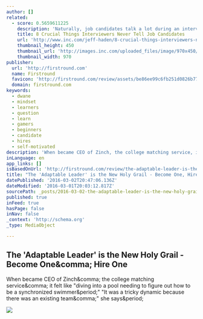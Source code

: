 ```yaml
---
author: []
related:
  - score: 0.5659611225
    description: 'Naturally, job candidates talk a lot during an interview. So does the interviewer (though in that case, less should be more.) But there are a number of things interviewers wish they could say to job candidates before the interview ever takes place. See if you agree: Obvious, sure, but also critical.'
    title: 8 Crucial Things Interviewers Never Tell Job Candidates
    url: 'http://www.inc.com/jeff-haden/8-crucial-things-interviewers-never-tell-job-candidates.html'
    thumbnail_height: 450
    thumbnail_url: 'http://images.inc.com/uploaded_files/image/970x450/getty_179707041_970726970450094_61688.jpg'
    thumbnail_width: 970
publisher:
  url: 'http://firstround.com'
  name: Firstround
  favicon: 'http://firstround.com/review/assets/be86ee99c6fb251d0826b77ce694349f/images/favicon.ico'
  domain: firstround.com
keywords:
  - dwane
  - mindset
  - learners
  - question
  - learn
  - gamers
  - beginners
  - candidate
  - hires
  - self-motivated
description: 'When became CEO of Zinch, the college matching service, it felt like "diving into a pool needing to figure out how to be a synchronized swimmer." "It was a tricky dynamic because there was an existing team," she says.'
inLanguage: en
app_links: []
isBasedOnUrl: 'http://firstround.com/review/the-adaptable-leader-is-the-new-holy-grail-become-one-hire-one/?ct=t(How_Does_Your_Leadership_Team_Rate_12_3_2015)'
title: "The 'Adaptable Leader' is the New Holy Grail - Become One, Hire One"
datePublished: '2016-03-02T20:47:06.136Z'
dateModified: '2016-03-01T20:03:12.817Z'
sourcePath: _posts/2016-03-02-the-adaptable-leader-is-the-new-holy-grail-become-one-h.md
published: true
inFeed: true
hasPage: false
inNav: false
_context: 'http://schema.org'
_type: MediaObject

---
```

<article style=""><h1>The 'Adaptable Leader' is the New Holy Grail - Become One&amp;comma; Hire One</h1><p>When became CEO of Zinch&amp;comma; the college matching service&amp;comma; it felt like "diving into a pool needing to figure out how to be a synchronized swimmer&amp;period;" "It was a tricky dynamic because there was an existing team&amp;comma;" she says&amp;period;</p><img src="http://s3.amazonaws.com/marquee-test-akiaisur2rgicbmpehea/oarPeytHTOiw8FQjyoPM_336715_3158810055708_1428962595_33319331_749840744_o.jpg" /></article>